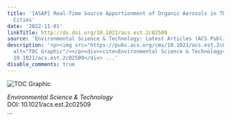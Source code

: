 ```yaml
---
title: '[ASAP] Real-Time Source Apportionment of Organic Aerosols in Three European
  Cities'
date: '2022-11-01'
linkTitle: http://dx.doi.org/10.1021/acs.est.2c02509
source: 'Environmental Science & Technology: Latest Articles (ACS Publications)'
description: '<p><img src="https://pubs.acs.org/cms/10.1021/acs.est.2c02509/asset/images/medium/es2c02509_0006.gif"
  alt="TOC Graphic"/></p><div><cite>Environmental Science & Technology</cite></div><div>DOI:
  10.1021/acs.est.2c02509</div> ...'
disable_comments: true
---
```

<p><img src="https://pubs.acs.org/cms/10.1021/acs.est.2c02509/asset/images/medium/es2c02509_0006.gif" alt="TOC Graphic"/></p><div><cite>Environmental Science & Technology</cite></div><div>DOI: 10.1021/acs.est.2c02509</div> ...